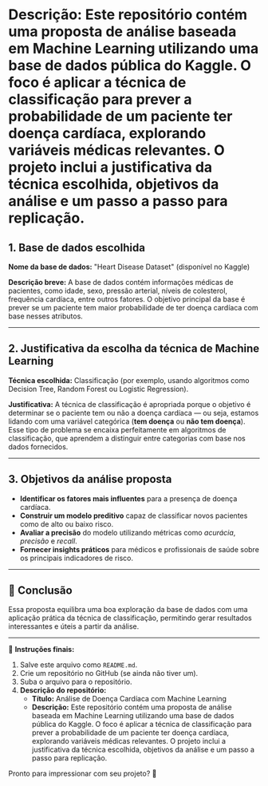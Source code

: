 # Descrição: Este repositório contém uma proposta de análise baseada em Machine Learning utilizando uma base de dados pública do Kaggle. O foco é aplicar a técnica de classificação para prever a probabilidade de um paciente ter doença cardíaca, explorando variáveis médicas relevantes. O projeto inclui a justificativa da técnica escolhida, objetivos da análise e um passo a passo para replicação.

## 1. Base de dados escolhida
**Nome da base de dados:** "Heart Disease Dataset" (disponível no Kaggle)

**Descrição breve:**
A base de dados contém informações médicas de pacientes, como idade, sexo, pressão arterial, níveis de colesterol, frequência cardíaca, entre outros fatores. O objetivo principal da base é prever se um paciente tem maior probabilidade de ter doença cardíaca com base nesses atributos.

---

## 2. Justificativa da escolha da técnica de Machine Learning
**Técnica escolhida:** Classificação (por exemplo, usando algoritmos como Decision Tree, Random Forest ou Logistic Regression).

**Justificativa:**
A técnica de classificação é apropriada porque o objetivo é determinar se o paciente tem ou não a doença cardíaca — ou seja, estamos lidando com uma variável categórica (**tem doença** ou **não tem doença**). Esse tipo de problema se encaixa perfeitamente em algoritmos de classificação, que aprendem a distinguir entre categorias com base nos dados fornecidos.

---

## 3. Objetivos da análise proposta
- **Identificar os fatores mais influentes** para a presença de doença cardíaca.
- **Construir um modelo preditivo** capaz de classificar novos pacientes como de alto ou baixo risco.
- **Avaliar a precisão** do modelo utilizando métricas como *acurácia*, *precisão* e *recall*.
- **Fornecer insights práticos** para médicos e profissionais de saúde sobre os principais indicadores de risco.

---

## 🎯 Conclusão
Essa proposta equilibra uma boa exploração da base de dados com uma aplicação prática da técnica de classificação, permitindo gerar resultados interessantes e úteis a partir da análise.

---

📌 **Instruções finais:**
1. Salve este arquivo como `README.md`.
2. Crie um repositório no GitHub (se ainda não tiver um).
3. Suba o arquivo para o repositório.
4. **Descrição do repositório:**
   - **Título:** Análise de Doença Cardíaca com Machine Learning
   - **Descrição:** Este repositório contém uma proposta de análise baseada em Machine Learning utilizando uma base de dados pública do Kaggle. O foco é aplicar a técnica de classificação para prever a probabilidade de um paciente ter doença cardíaca, explorando variáveis médicas relevantes. O projeto inclui a justificativa da técnica escolhida, objetivos da análise e um passo a passo para replicação.

Pronto para impressionar com seu projeto? 🚀

